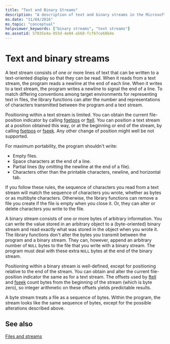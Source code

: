 ```yaml
---
title: "Text and Binary Streams"
description: "A description of text and binary streams in the Microsoft C runtime library."
ms.date: "11/04/2016"
ms.topic: "conceptual"
helpviewer_keywords: ["binary streams", "text streams"]
ms.assetid: 57035e4a-955d-4e04-a560-fcf67ce68b4e
---
```

# Text and binary streams

A text stream consists of one or more lines of text that can be written to a text-oriented display so that they can be read. When it reads from a text stream, the program reads a newline at the end of each line. When it writes to a text stream, the program writes a newline to signal the end of a line. To match differing conventions among target environments for representing text in files, the library functions can alter the number and representations of characters transmitted between the program and a text stream.

Positioning within a text stream is limited. You can obtain the current file-position indicator by calling [fgetpos](./reference/fgetpos.md) or [ftell](./reference/ftell-ftelli64.md). You can position a text stream at a position obtained this way, or at the beginning or end of the stream, by calling [fsetpos](./reference/fsetpos.md) or [fseek](./reference/fseek-fseeki64.md). Any other change of position might well be not supported.

For maximum portability, the program shouldn't write:

- Empty files.
- Space characters at the end of a line.
- Partial lines (by omitting the newline at the end of a file).
- Characters other than the printable characters, newline, and horizontal tab.

If you follow these rules, the sequence of characters you read from a text stream will match the sequence of characters you wrote, whether as bytes or as multibyte characters. Otherwise, the library functions can remove a file you create if the file is empty when you close it. Or, they can alter or delete characters you write to the file.

A binary stream consists of one or more bytes of arbitrary information. You can write the value stored in an arbitrary object to a (byte-oriented) binary stream and read exactly what was stored in the object when you wrote it. The library functions don't alter the bytes you transmit between the program and a binary stream. They can, however, append an arbitrary number of `NULL` bytes to the file that you write with a binary stream. The program must deal with these extra `NULL` bytes at the end of the binary stream.

Positioning within a binary stream is well-defined, except for positioning relative to the end of the stream. You can obtain and alter the current file-position indicator the same as for a text stream. The offsets used by [ftell](./reference/ftell-ftelli64.md) and [fseek](./reference/fseek-fseeki64.md) count bytes from the beginning of the stream (which is byte zero), so integer arithmetic on these offsets yields predictable results.

A byte stream treats a file as a sequence of bytes. Within the program, the stream looks like the same sequence of bytes, except for the possible alterations described above.

## See also

[Files and streams](./files-and-streams.md)
